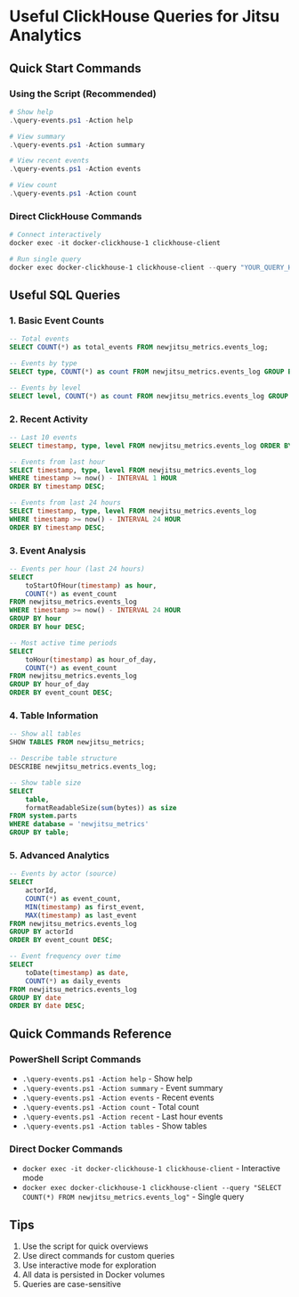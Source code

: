 # Useful ClickHouse Queries for Jitsu Analytics

## Quick Start Commands

### Using the Script (Recommended)
```powershell
# Show help
.\query-events.ps1 -Action help

# View summary
.\query-events.ps1 -Action summary

# View recent events
.\query-events.ps1 -Action events

# View count
.\query-events.ps1 -Action count
```

### Direct ClickHouse Commands
```powershell
# Connect interactively
docker exec -it docker-clickhouse-1 clickhouse-client

# Run single query
docker exec docker-clickhouse-1 clickhouse-client --query "YOUR_QUERY_HERE"
```

## Useful SQL Queries

### 1. Basic Event Counts
```sql
-- Total events
SELECT COUNT(*) as total_events FROM newjitsu_metrics.events_log;

-- Events by type
SELECT type, COUNT(*) as count FROM newjitsu_metrics.events_log GROUP BY type ORDER BY count DESC;

-- Events by level
SELECT level, COUNT(*) as count FROM newjitsu_metrics.events_log GROUP BY level ORDER BY count DESC;
```

### 2. Recent Activity
```sql
-- Last 10 events
SELECT timestamp, type, level FROM newjitsu_metrics.events_log ORDER BY timestamp DESC LIMIT 10;

-- Events from last hour
SELECT timestamp, type, level FROM newjitsu_metrics.events_log 
WHERE timestamp >= now() - INTERVAL 1 HOUR 
ORDER BY timestamp DESC;

-- Events from last 24 hours
SELECT timestamp, type, level FROM newjitsu_metrics.events_log 
WHERE timestamp >= now() - INTERVAL 24 HOUR 
ORDER BY timestamp DESC;
```

### 3. Event Analysis
```sql
-- Events per hour (last 24 hours)
SELECT 
    toStartOfHour(timestamp) as hour,
    COUNT(*) as event_count
FROM newjitsu_metrics.events_log 
WHERE timestamp >= now() - INTERVAL 24 HOUR 
GROUP BY hour 
ORDER BY hour DESC;

-- Most active time periods
SELECT 
    toHour(timestamp) as hour_of_day,
    COUNT(*) as event_count
FROM newjitsu_metrics.events_log 
GROUP BY hour_of_day 
ORDER BY event_count DESC;
```

### 4. Table Information
```sql
-- Show all tables
SHOW TABLES FROM newjitsu_metrics;

-- Describe table structure
DESCRIBE newjitsu_metrics.events_log;

-- Show table size
SELECT 
    table,
    formatReadableSize(sum(bytes)) as size
FROM system.parts 
WHERE database = 'newjitsu_metrics' 
GROUP BY table;
```

### 5. Advanced Analytics
```sql
-- Events by actor (source)
SELECT 
    actorId,
    COUNT(*) as event_count,
    MIN(timestamp) as first_event,
    MAX(timestamp) as last_event
FROM newjitsu_metrics.events_log 
GROUP BY actorId 
ORDER BY event_count DESC;

-- Event frequency over time
SELECT 
    toDate(timestamp) as date,
    COUNT(*) as daily_events
FROM newjitsu_metrics.events_log 
GROUP BY date 
ORDER BY date DESC;
```

## Quick Commands Reference

### PowerShell Script Commands
- `.\query-events.ps1 -Action help` - Show help
- `.\query-events.ps1 -Action summary` - Event summary
- `.\query-events.ps1 -Action events` - Recent events
- `.\query-events.ps1 -Action count` - Total count
- `.\query-events.ps1 -Action recent` - Last hour events
- `.\query-events.ps1 -Action tables` - Show tables

### Direct Docker Commands
- `docker exec -it docker-clickhouse-1 clickhouse-client` - Interactive mode
- `docker exec docker-clickhouse-1 clickhouse-client --query "SELECT COUNT(*) FROM newjitsu_metrics.events_log"` - Single query

## Tips
1. Use the script for quick overviews
2. Use direct commands for custom queries
3. Use interactive mode for exploration
4. All data is persisted in Docker volumes
5. Queries are case-sensitive 